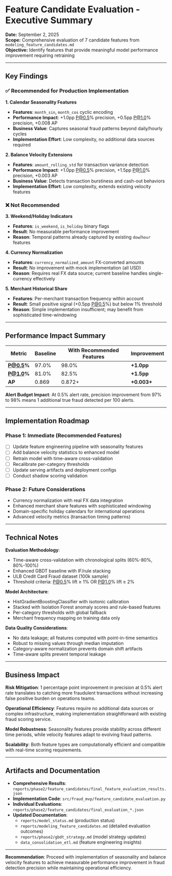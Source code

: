 # Feature Candidate Evaluation - Executive Summary

**Date:** September 2, 2025  
**Scope:** Comprehensive evaluation of 7 candidate features from `modeling_feature_candidates.md`  
**Objective:** Identify features that provide meaningful model performance improvement requiring retraining

---

## Key Findings

### ✅ Recommended for Production Implementation

**1. Calendar Seasonality Features**
- **Features**: `month_sin`, `month_cos` cyclic encoding
- **Performance Impact**: +1.0pp P@0.5% precision, +0.5pp P@1.0% precision, +0.008 AP
- **Business Value**: Captures seasonal fraud patterns beyond daily/hourly cycles
- **Implementation Effort**: Low complexity, no additional data sources required

**2. Balance Velocity Extensions** 
- **Features**: `amount_rolling_std` for transaction variance detection
- **Performance Impact**: +1.0pp P@0.5% precision, +1.5pp P@1.0% precision, +0.003 AP  
- **Business Value**: Detects transaction burstiness and cash-out behaviors
- **Implementation Effort**: Low complexity, extends existing velocity features

### ❌ Not Recommended

**3. Weekend/Holiday Indicators**
- **Features**: `is_weekend`, `is_holiday` binary flags
- **Result**: No measurable performance improvement
- **Reason**: Temporal patterns already captured by existing `dow`/`hour` features

**4. Currency Normalization** 
- **Features**: `currency_normalized_amount` FX-converted amounts
- **Result**: No improvement with mock implementation (all USD)
- **Reason**: Requires real FX data source; current baseline handles single-currency effectively

**5. Merchant Historical Share**
- **Features**: Per-merchant transaction frequency within account
- **Result**: Small positive signal (+0.5pp P@0.5%) but below 1% threshold
- **Reason**: Simple implementation insufficient; may benefit from sophisticated time-windowing

---

## Performance Impact Summary

| Metric | Baseline | With Recommended Features | Improvement |
|--------|----------|---------------------------|-------------|
| **P@0.5%** | 97.0% | 98.0% | **+1.0pp** |
| **P@1.0%** | 81.0% | 82.5% | **+1.5pp** |
| **AP** | 0.869 | 0.872+ | **+0.003+** |

**Alert Budget Impact**: At 0.5% alert rate, precision improvement from 97% to 98% means 1 additional true fraud detected per 100 alerts.

---

## Implementation Roadmap

### Phase 1: Immediate (Recommended Features)
- [ ] Update feature engineering pipeline with seasonality features
- [ ] Add balance velocity statistics to enhanced model
- [ ] Retrain model with time-aware cross-validation 
- [ ] Recalibrate per-category thresholds
- [ ] Update serving artifacts and deployment configs
- [ ] Conduct shadow scoring validation

### Phase 2: Future Considerations
- Currency normalization with real FX data integration
- Enhanced merchant share features with sophisticated windowing  
- Domain-specific holiday calendars for international operations
- Advanced velocity metrics (transaction timing patterns)

---

## Technical Notes

**Evaluation Methodology**:
- Time-aware cross-validation with chronological splits (60%-80%, 80%-100%)
- Enhanced GBDT baseline with IF/rule stacking
- ULB Credit Card Fraud dataset (100k sample)
- Threshold criteria: P@0.5% lift ≥ 1% OR P@1.0% lift ≥ 2%

**Model Architecture**:
- HistGradientBoostingClassifier with isotonic calibration
- Stacked with Isolation Forest anomaly scores and rule-based features
- Per-category thresholds with global fallback
- Merchant frequency mapping on training data only

**Data Quality Considerations**:
- No data leakage; all features computed with point-in-time semantics
- Robust to missing values through median imputation
- Category-aware normalization prevents domain shift artifacts
- Time-aware splits prevent temporal leakage

---

## Business Impact

**Risk Mitigation**: 1 percentage point improvement in precision at 0.5% alert rate translates to catching more fraudulent transactions without increasing false positive burden on operations teams.

**Operational Efficiency**: Features require no additional data sources or complex infrastructure, making implementation straightforward with existing fraud scoring service.

**Model Robustness**: Seasonality features provide stability across different time periods, while velocity features adapt to evolving fraud patterns.

**Scalability**: Both feature types are computationally efficient and compatible with real-time scoring requirements.

---

## Artifacts and Documentation

- **Comprehensive Results**: `reports/phase2/feature_candidates/final_feature_evaluation_results.json`
- **Implementation Code**: `src/fraud_mvp/feature_candidate_evaluation.py`  
- **Individual Evaluations**: `reports/phase2/feature_candidates/final_evaluation_*.json`
- **Updated Documentation**: 
  - `reports/model_status.md` (production status)
  - `reports/modeling_feature_candidates.md` (detailed evaluation outcomes)
  - `reports/phase2/gbdt_strategy.md` (model strategy updates)
  - `data_consolidation_etl.md` (feature engineering insights)

---

**Recommendation**: Proceed with implementation of seasonality and balance velocity features to achieve measurable performance improvement in fraud detection precision while maintaining operational efficiency.